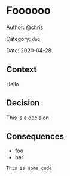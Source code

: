 # Foooooo

Author: [@chris](slack://user?team=T9U3SEE12&id=U9U5GKCHG)

Category: `dog`

Date: 2020-04-28

## Context

Hello

## Decision

This is a decision

## Consequences

- foo
- bar 

```
This is some code
```